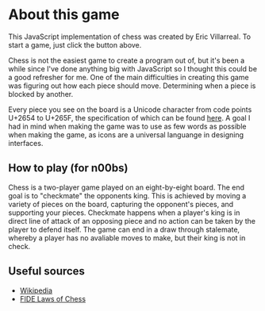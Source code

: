 # About this game

This JavaScript implementation of chess was created by Eric Villarreal. To start a game, just click the button above.

Chess is not the easiest game to create a program out of, but it's been a while since I've done anything big with JavaScript so I thought this could be a good refresher for me. One of the main difficulties in creating this game was figuring out how each piece should move. Determining when a piece is blocked by another.

Every piece you see on the board is a Unicode character from code points U+2654 to U+265F, the specification of which can be found <a href="https://www.unicode.org/charts/PDF/U2600.pdf" target="_blank">here</a>. A goal I had in mind when making the game was to use as few words as possible when making the game, as icons are a universal languange in designing interfaces.

## How to play (for n00bs)

Chess is a two-player game played on an eight-by-eight board. The end goal is to "checkmate" the opponents king. This is achieved by moving a variety of pieces on the board, capturing the opponent's pieces, and supporting your pieces. Checkmate happens when a player's king is in direct line of attack of an opposing piece and no action can be taken by the player to defend itself. The game can end in a draw through stalemate, whereby a player has no avaliable moves to make, but their king is not in check.

## Useful sources

* [Wikipedia](https://en.wikipedia.org/wiki/Chess)
* [FIDE Laws of Chess](https://www.fide.com/FIDE/handbook/LawsOfChess.pdf)
